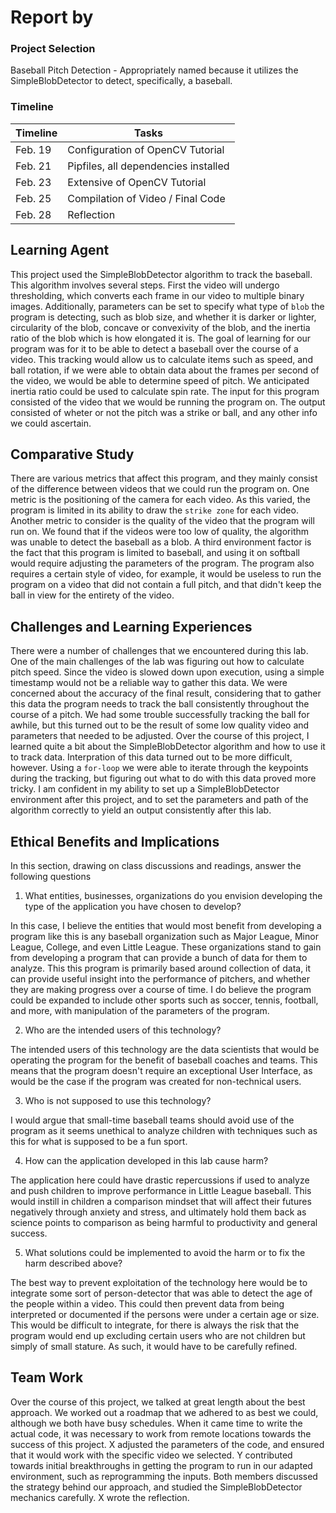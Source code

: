 # Report by

### Project Selection

Baseball Pitch Detection - Appropriately named because it utilizes the SimpleBlobDetector
to detect, specifically, a baseball.

### Timeline

| Timeline  | Tasks |
| ----------- | ----------- |
|    Feb. 19  |     Configuration of OpenCV Tutorial   |
|    Feb. 21  |     Pipfiles, all dependencies installed   |
|    Feb. 23  |     Extensive of OpenCV Tutorial |
|    Feb. 25  |     Compilation of Video / Final Code  |
|    Feb. 28  |     Reflection |


## Learning Agent

This project used the SimpleBlobDetector algorithm to track the baseball.
This algorithm involves several steps. First the video will undergo thresholding, which converts each frame in our video to multiple binary images. Additionally, parameters can be set to specify what type of `blob`
the program is detecting, such as blob size, and whether it is darker or lighter, circularity of the blob, concave or convexivity of the blob, and the inertia ratio of the blob which is how elongated it is. The goal of learning for our program was for it to be able to detect a baseball over the course of a video. This tracking would allow us to calculate items such as speed, and ball rotation, if we were able to obtain data about the frames per second of the video, we would be able to determine speed of pitch. We anticipated inertia ratio could be used to calculate spin rate. The input for this program consisted of the video that we would be running the program on. The output consisted of wheter or not the pitch was a strike or ball, and any other info we could ascertain.

## Comparative Study

There are various metrics that affect this program, and they mainly consist of the difference between videos that we could run the program on. One metric is the positioning of the camera for each video. As this varied, the program is limited in its ability to draw the `strike zone` for each video. Another metric to consider is the quality of the video that the program will run on. We found that if the videos were too low of quality, the algorithm was unable to detect the baseball as a blob. A third environment factor is the fact that this program is limited to baseball, and using it on softball would require adjusting the parameters of the program. The program also requires a certain style of video, for example, it would be useless to run the program on a video that did not contain a full pitch, and that didn't keep the ball in view for the entirety of the video.

## Challenges and Learning Experiences

There were a number of challenges that we encountered during this lab. One of the main challenges of the lab was figuring out how to calculate pitch speed. Since the video is slowed down upon execution, using a simple timestamp would not be a reliable way to gather this data. We were concerned about the accuracy of the final result, considering that to gather this data the program needs to track the ball consistently throughout the course of a pitch. We had some trouble successfully tracking the ball for awhile, but this turned out to be the result of some low quality video and parameters that needed to be adjusted. Over the course of this project, I learned quite a bit about the SimpleBlobDetector algorithm and how to use it to track data. Interpration of this data turned out to be more difficult, however. Using a `for-loop` we were able to iterate through the keypoints during the tracking, but figuring out what to do with this data proved more tricky. I am confident in my ability to set up a SimpleBlobDetector environment after this project, and to set the parameters and path of the algorithm correctly to yield an output consistently after this lab.

## Ethical Benefits and Implications

In this section, drawing on class discussions and readings, answer the following questions

1. What entities, businesses, organizations do you envision developing the type of the application you have chosen to develop?

In this case, I believe the entities that would most benefit from developing a program like this is any baseball organization such as Major League, Minor League, College, and even Little League. These organizations stand to gain from developing a program that can provide a bunch of data for them to analyze. This this program is primarily based around collection of data, it can provide useful insight into the performance of pitchers, and whether they are making progress over a course of time. I do believe the program could be expanded to include other sports such as soccer, tennis, football, and more, with manipulation of the parameters of the program.

2. Who are the intended users of this technology?

The intended users of this technology are the data scientists that would be operating the program for the benefit of baseball coaches and teams. This means that the program doesn't require an exceptional User Interface, as would be the case if the program was created for non-technical users.

3. Who is not supposed to use this technology?

I would argue that small-time baseball teams should avoid use of the program as it seems unethical to analyze children with techniques such as this for what is supposed to be a fun sport.

4. How can the application developed in this lab cause harm?

The application here could have drastic repercussions if used to analyze and push children to improve performance in Little League baseball. This would instill in children a comparison mindset that will affect their futures negatively through anxiety and stress, and ultimately hold them back as science points to comparison as being harmful to productivity and general success.

5. What solutions could be implemented to avoid the harm or to fix the harm described above?

The best way to prevent exploitation of the technology here would be to integrate some sort of person-detector that was able to detect the age of the people within a video. This could then prevent data from being interpreted or documented if the persons were under a certain age or size. This would be difficult to integrate, for there is always the risk that the program would end up excluding certain users who are not children but simply of small stature. As such, it would have to be carefully refined.

## Team Work

Over the course of this project, we talked at great length about the best approach. We worked out a roadmap that we adhered to as best we could, although we both have busy schedules. When it came time to write the actual code, it was necessary to work from remote locations towards the success of this project. X adjusted the parameters of the code, and ensured that it would work with the specific video we selected. Y contributed towards initial breakthroughs in getting the program to run in our adapted environment, such as reprogramming the inputs. Both members discussed the strategy behind our approach, and studied the SimpleBlobDetector mechanics carefully. X wrote the reflection.
